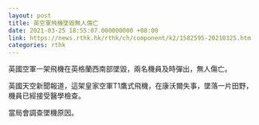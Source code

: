 ```yaml
---
layout: post
title: 英空軍飛機墜毀無人傷亡
date: 2021-03-25 18:55:07.000000000 +08:00
link: https://news.rthk.hk/rthk/ch/component/k2/1582595-20210325.htm
categories: rthk
---
```


英國空軍一架飛機在英格蘭西南部墜毀，兩名機員及時彈出，無人傷亡。

英國天空新聞報道，這架皇家空軍T1鷹式飛機，在康沃爾失事，墜落一片田野，機員已經接受醫學檢查。

當局會調查墜機原因。
